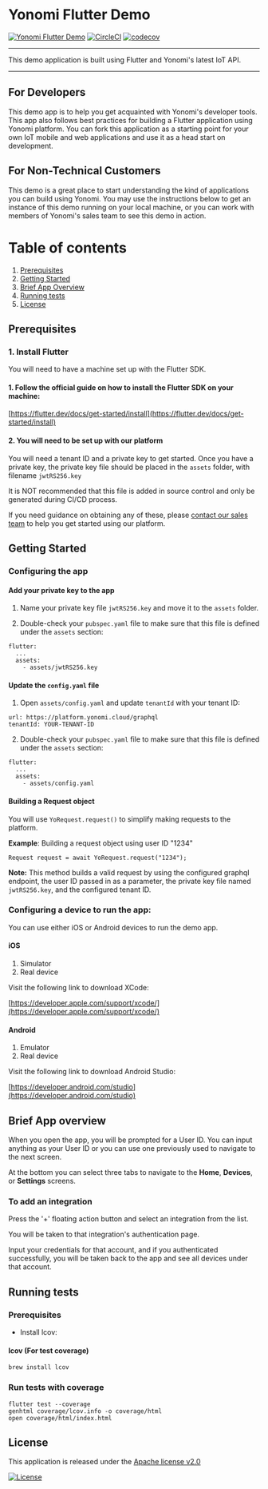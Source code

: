 # Yonomi Flutter Demo

[![Yonomi Flutter Demo][demo-shield]][yonomi]
[![CircleCI][circle-shield]][circle-pipeline]
[![codecov](https://codecov.io/gh/Yonomi/yonomi-flutter-demo/branch/main/graph/badge.svg?token=SI9QVPCIEQ)](https://codecov.io/gh/Yonomi/yonomi-flutter-demo)

---

This demo application is built using Flutter and Yonomi's latest IoT API.

---

## For Developers

This demo app is to help you get acquainted with Yonomi's developer tools. This app also follows best practices for building a Flutter application using Yonomi platform. You can fork this application as a starting point for your own IoT mobile and web applications and use it as a head start on development.

## For Non-Technical Customers

This demo is a great place to start understanding the kind of applications you can build using Yonomi. You may use the instructions below to get an instance of this demo running on your local machine, or you can work with members of Yonomi's sales team to see this demo in action.

# Table of contents

1. [Prerequisites](#prerequisites)
1. [Getting Started](#getting-started)
2. [Brief App Overview](#app-overview)
3. [Running tests](#run-tests)
4. [License](#license)

## Prerequisites<a name="prerequisites"></a>
### 1. Install Flutter

You will need to have a machine set up with the Flutter SDK.

#### 1. Follow the official guide on how to install the Flutter SDK on your machine:

[https://flutter.dev/docs/get-started/install](https://flutter.dev/docs/get-started/install)

#### 2. You will need to be set up with our platform

You will need a tenant ID and a private key to get started. Once you have a private key, the private key file should be placed in the `assets` folder, with filename `jwtRS256.key`

It is NOT recommended that this file is added in source control and only be generated during CI/CD process.

If you need guidance on obtaining any of these, please [contact our sales team](https://www.yonomi.co/contact-us) to help you get started using our platform.

## Getting Started <a name="getting-started"></a>

### Configuring the app

#### Add your private key to the app
1. Name your private key file `jwtRS256.key` and move it to the `assets` folder.

2. Double-check your `pubspec.yaml` file to make sure that this file is defined under the `assets` section:

```
flutter:
  ...
  assets:
    - assets/jwtRS256.key
```

#### Update the `config.yaml` file
1. Open `assets/config.yaml` and update `tenantId` with your tenant ID:

```
url: https://platform.yonomi.cloud/graphql
tenantId: YOUR-TENANT-ID
```

2. Double-check your `pubspec.yaml` file to make sure that this file is defined under the `assets` section:

```
flutter:
  ...
  assets:
    - assets/config.yaml
```

#### Building a Request object

You will use `YoRequest.request()` to simplify making requests to the platform.

**Example**: Building a request object using user ID "1234"

```
Request request = await YoRequest.request("1234");
```

**Note:** This method builds a valid request by using the configured graphql endpoint, the user ID passed in as a parameter, the private key file named `jwtRS256.key`, and the configured tenant ID.

### Configuring a device to run the app:

You can use either iOS or Android devices to run the demo app.

#### iOS
1. Simulator
2. Real device

Visit the following link to download XCode:

[https://developer.apple.com/support/xcode/](https://developer.apple.com/support/xcode/)

#### Android
1. Emulator
2. Real device

Visit the following link to download Android Studio:

[https://developer.android.com/studio](https://developer.android.com/studio)

## Brief App overview <a name="app-overview"></a>

When you open the app, you will be prompted for a User ID.
You can input anything as your User ID or you can use one previously used to navigate to the next screen.

At the bottom you can select three tabs to navigate to the **Home**, **Devices**, or **Settings** screens.

### To add an integration
Press the '+' floating action button and select an integration from the list.

You will be taken to that integration's authentication page. 

Input your credentials for that account, and if you authenticated successfully, you will be taken back to the app and see all devices under that account.

## Running tests<a name="run-tests"></a>
### Prerequisites

* Install lcov:

#### lcov (For test coverage)
`brew install lcov`

### Run tests with coverage

```
flutter test --coverage
genhtml coverage/lcov.info -o coverage/html
open coverage/html/index.html
```

## License <a name="license"></a>
This application is released under the [Apache license v2.0](LICENSE)

[![License](https://img.shields.io/badge/License-Apache%202.0-blue.svg)](https://opensource.org/licenses/Apache-2.0)


[yonomi]: https://www.yonomi.co/
[demo-shield]: https://img.shields.io/badge/Yonomi-Flutter_Demo-lightgrey.svg?colorA=ffd500&colorB=5c5c5c
[circle-shield]: https://circleci.com/gh/Yonomi/yonomi-flutter-demo/tree/main.svg?style=shield&circle-token=a80bb5eb3849cd3201f9f8c612aceaa09a4ded09
[circle-pipeline]: https://app.circleci.com/pipelines/github/Yonomi/yonomi-flutter-demo

